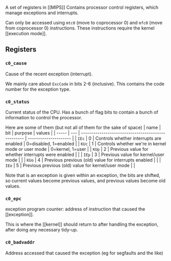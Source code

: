 A set of registers in [[MIPS]] Contains processor control registers, which manage exceptions and interrupts.

Can only be accessed using `mtc0` (move to coprocessor 0) and `mfc0` (move from coprocessor 0) instructions. These instructions require the kernel [[execution mode]].

## Registers

### `c0_cause`
Cause of the recent exception (interrupt).

We mainly care about `ExcCode` in bits 2-6 (inclusive). This contains the code number for the exception type.

### `c0_status`
Current status of the CPU. Has a bunch of flag bits to contain a bunch of information to control the processor.

Here are some of them (but not all of them for the sake of space)
| name  | bit | purpose                                            | values                |
| ----- | --- | -------------------------------------------------- | --------------------- |
| `IEc` | 0   | Controls whether interrupts are enabled            | 0=disabled, 1=enabled |
| `KUc` | 1   | Controls whether we're in kernel mode or user mode | 0=kernel, 1=user      |
| `KUp` | 2   | Previous value for whether interrupts were enabled |                       |
| `IEp` | 3   | Previous value for kernel/user mode                |                       |
| `KUo` | 4   | Previous previous (old) value for interrupts enabled     |                       |
| `IEo` | 5   | Previous previous (old) value for kernel/user mode       |                       |

Note that is an exception is given within an exception, the bits are shifted, so current values become previous values, and previous values become old values.

### `c0_epc`
exception program counter: address of instruction that caused the [[exception]].

This is where the [[kernel]] should return to after handling the exception, after doing any necessary tidy-up.

### `c0_badvaddr`
Address accessed that caused the exception (eg for segfaults and the like)
